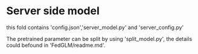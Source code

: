 # Server side model 

this fold contains 'config.json','server_model.py' and 'server_config.py'

The pretrained parameter can be split by using 'split_model.py', the details could befound in 'FedGLM/readme.md'.
